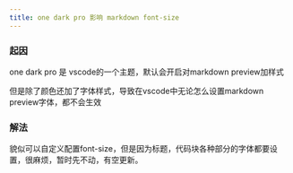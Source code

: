 ```yaml
---
title: one dark pro 影响 markdown font-size
---
```


### 起因

one dark pro 是 vscode的一个主题，默认会开启对markdown preview加样式

但是除了颜色还加了字体样式，导致在vscode中无论怎么设置markdown preview字体，都不会生效

### 解法

貌似可以自定义配置font-size，但是因为标题，代码块各种部分的字体都要设置，很麻烦，暂时先不动，有空更新。



